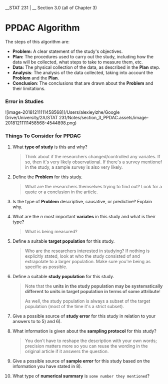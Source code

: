 __STAT 231 | __ Section 3.0 (all of Chapter 3)

# PPDAC Algorithm

The steps of this algorithm are:

- **Problem:** A clear statement of the study's objectives.
- **Plan:** The procedures used to carry out the study, including how the data will be collected, what steps to take to measure them, etc.
- **Data:** The physical collection of the data, as described in the **Plan** step.
- **Analysis**: The analysis of the data collected, taking into account the **Problem** and the **Plan**.
- **Conclusion**: The conclusions that are drawn about the **Problem** and their limitations.



### Error in Studies

![image-20181211111458568](/Users/alexieyizhe/Google Drive/University/2A/STAT 231/Notes/section_3_PPDAC.assets/image-20181211111458568-4544898.png)



### Things To Consider for PPDAC

1. What **type of study** is this and why?

   > Think about if the researchers changed/controlled any variates. If so, then it's very likely observational. If there's a survey mentionef in the study, a sample survey is also very likely.

2. Define the **Problem** for this study.

   > What are the researchers themselves trying to find out? Look for a quote or a conclusion in the article.

3. Is the type of **Problem** descriptive, causative, or predictive? Explain why.

4. What are the $n$ most important **variates** in this study and what is their type?

   > What is being measured?

5. Define a suitable **target population** for this study.

   > Who are the researchers interested in studying? If nothing is explicitly stated, look at who the study consisted of and extrapolate to a larger population. Make sure you're being as specific as possible.

6. Define a suitable **study population** for this study.

   > Note that the __units in the study population may be systematically different to units in target population in terms of some attribute__!
   >
   > As well, the study population is always a subset of the target population (most of the time it's a strict subset).

7. Give a possible source of **study error** for this study in relation to your answers to to 5) and 6).

8. What information is given about the **sampling protocol** for this study?

   > You don't have to reshape the description with your own words; precision matters more so you can reuse the wording in the original article if it answers the question.

9. Give a possible source of **sample error** for this study based on the information you have stated in 8).

10. What type of **numerical summary** is `some number they mentioned`?



